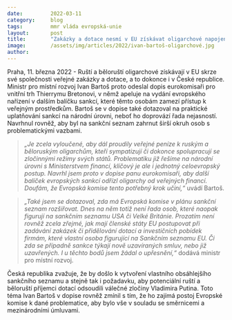 ```yaml
---
date:         2022-03-11
category:     blog
tags:         mmr vláda evropská-unie
layout:       post
title:        "Zakázky a dotace nesmí v EU získávat oligarchové napojení na Putinův a Lukašenkův režim, apeluje ministr Bartoš v dopise na Evropskou komisi"
image:        /assets/img/articles/2022/ivan-bartoš-oligarchové.jpg
author:       
---
```


Praha, 11. března 2022 - Ruští a běloruští oligarchové získávají v EU skrze své společnosti veřejné zakázky a dotace, a to dokonce i v České republice. Ministr pro místní rozvoj Ivan Bartoš proto odeslal dopis eurokomisaři pro vnitřní trh Thierrymu Bretonovi, v němž apeluje na vydání evropského nařízení v dalším balíčku sankcí, které těmto osobám zamezí přístup k veřejným prostředkům. Bartoš se v dopise také dotazoval na praktické uplatňování sankcí na národní úrovni, neboť ho doprovází řada nejasností. Navrhnul rovněž, aby byl na sankční seznam zahrnut širší okruh osob s problematickými vazbami. 

> *„Je zcela vyloučené, aby dál proudily veřejné peníze k ruským a běloruským oligarchům, kteří sympatizují či dokonce spolupracují se zločinnými režimy svých států. Problematiku již řešíme na národní úrovni s Ministerstvem financí, klíčový je ale i jednotný celoevropský postup. Navrhl jsem proto v dopise panu eurokomisaři, aby další balíček evropských sankcí odřízl oligarchy od veřejných financí. Doufám, že Evropská komise tento potřebný krok učiní,“* uvádí Bartoš. 

> *„Také jsem se dotazoval, zda má Evropská komise v plánu sankční seznam rozšiřovat. Dnes na něm totiž není řada osob, které naopak figurují na sankčním seznamu USA či Velké Británie. Prozatím není rovněž zcela zřejmé, jak mají členské státy EU postupovat při zadávání zakázek či přidělování dotací a investičních pobídek firmám, které vlastní osoba figurující na Sankčním seznamu EU. Či zda se případně sankce týkají nově uzavíraných smluv, nebo již uzavřených. I u těchto bodů jsem žádal o upřesnění,“* dodává ministr pro místní rozvoj. 

Česká republika zvažuje, že by došlo k vytvoření vlastního obsáhlejšího sankčního seznamu a stejně tak i požadavku, aby potenciální ruští a běloruští příjemci dotací odsoudili válečné zločiny Vladimira Putina. Toto téma Ivan Bartoš v dopise rovněž zmínil s tím, že ho zajímá postoj Evropské komise k dané problematice, aby bylo vše v souladu se směrnicemi a mezinárodními úmluvami.
